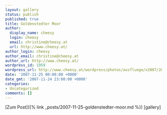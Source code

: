 ```yaml
---
layout: gallery
status: publish
published: true
title: Goldenstedter Moor
author:
  display_name: cheesy
  login: cheesy
  email: christine@cheesy.at
  url: http://www.cheesy.at/
author_login: cheesy
author_email: christine@cheesy.at
author_url: http://www.cheesy.at/
wordpress_id: 1959
wordpress_url: http://www.cheesy.at/wordpress/photos/ausfluege/x2007/2007-11-25/
date: '2007-11-25 00:00:00 +0000'
date_gmt: '2007-11-24 23:00:00 +0000'
categories:
- Uncategorized
comments: []
---
```


[Zum Post]({% link _posts/2007-11-25-goldenstedter-moor.md %})
[gallery]<!--:-->
